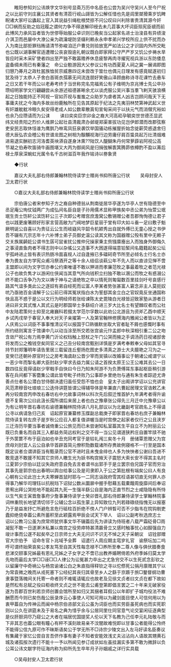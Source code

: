 <!-- { "loadSidebar": true } -->
　　睢阳参知刘公讳焕字文华别号显斋万历中名臣也公尝为吴兴守吴兴人至今尸祝之以比前守刘庄襄公其贤者有清苕行岘山謌皆为公解任惜也先是闾里桀猾乘岁饥睥睨诸大家吁讼蠭起上官入其说益引绳枇根焚掠不问公叹曰兴利除害贵清其源今奸□□祸而反助之焰冠履之谓何力争不得遂解印绶去未几苕事大坏词臣殒宪臣禠而前此博风力承风旨者皆为世僇辱始服公卓识则已晚矣当公起家名进士治浚县有异绩浚介淇卫而邑屡中大潦公亲为疏瀹堤防坚缀利赖永永申孝弟兴学校所应上供不扰而办入为南比部拒罪珰贿请清节弥峻洎迁户曹兑则验放宽严如法公之才识固内外所交毗也公既以湖事解官适遭赠公丧哀毁逾礼朝议既白即家拜公守严严岁又饥公步祷水旱皆应时采木采矿使者四出至严独不敢嚣赡养休息疲黎再肉寻擢宪视兵浙以东防倭息盗备绸未雨已有秦藩之　命公业勌游因大父参议公有功西夏夏人祠之冀一展谒即图归憩乃朞月之政杜嚚族恤贫宗威惠四讫未尝改于筮仕也偶元日理发有感竟赋遂初归犹及待丁太恭人子舍白首斑衣孺慕无间流连朋好笑傲山泽顾曲称诗寻花课竹去悬车之日又若干年而公以老寿考终于当世称完名完福焉公有子维明为京兆博士先公卒孙瓒绍明家学文行翩翩尝从余游述祖德甚晰余尤以谈虎服公吴兴事当羣飞剌天骇浪横起之日独能持正不阿视一官如芥视与蚩蚩之众助岁为虐者其人凶吉岂顾问哉天下无事庸夫扰之今海内多故丝纷鹿触所在见告其原起于纪法之先夷羽林焚第神武起义世有奸雄躭躭冷眼久矣安得老成人如公数辈散寘旬宣甸采间于以扶元气而消僣宄裕如也余乃应瓒请而为公诔 
　　诔曰奕奕巨宗卯金之裔大河高崧孕毓奕世世德丕显武纬文经贵阳之烈价人维屏公起壮县清裁肃办邺堤郑渠害拔功见岂伊郎潜而改郡弦察吏安民志取休恬谁为鹰鹯乃咻鸾凤狂泉袭饮举国骚动栋摧屋折始念徙薪荧惑退舍归德大辰弘农会稽公有世谱龙图之树相为黻黼视海行边劳庸仔肩百蛰具起万灶清烟难进易退实酬初志河洛耆英坱漭自遂身沐熏??陆饮人醍醐朱丹何常萝薜岩阿视公高节凝之伯寿吹笛骑牛画图堪又大丙为御阆风是归捐弢解袠箕腾昴依樽酌不盈以茀后禄士厚泉深蜿虹光属令名千古树滋百年我作铭诗以劵象贤 

　　◆行状 

　　嘉议大夫礼部右侍郎兼翰林院侍读学士赠尚书抑所唐公行状 
　　吴母封安人卫太君行状 

　　○嘉议大夫礼部右侍郎兼翰林院侍读学士赠尚书抑所唐公行状 

　　宗伯唐公者宋参知子方之裔自种德翁从荆南徙居华亭遂为华亭人世有隐德至中丞足庵公珣仗钺两广为成弘间名臣自是子孙用儒术显称甲族矣中丞公弟为怡萱公珉珉生贡士饬轩公滨饬轩公三子次即公考赠宫庶澹窝公敷锡赠公者吾郡恂恂德让君子也以践更废箸顾好形家言营高敝为门阀地梦巨星丽于堂有印大如斗垂一足曰敷子魁厥明诞公自喜以为贵征云公生而岐嶷风华韶令机颖秀出自就外傅已无童心授之书伊吾不辍有亢宗志年十六补博士弟子员御史温公读其文称为国器赠公殁有里中无赖子交关族属齮龁公谓书生孱可鼠雀扰公推仲兄操家秉主赀镪廪廥出入而独身外御侮久之事浸直鱼肉者不得志则中以杂徭公又造事不大困遂得端意铅椠间名籍籍起矣公坛宇孤峙进止皆有表识热肠冷面喜规人过自逢掖已多礌砢奇节所至必倾名士行名士亦奉为畏友自方学宪众甫冯祭酒开之等十余人结侣谈萟公年不先人而以直谅见惮不啻主盟即以间为文字饮亦奉公约束唯谨不敢以狎进而孝廉范牧之事最着牧之者范光禄公子也故负隽才以游闲仕侠闻当其意气所向钱积立扫独不敢以溷公而牧之有惑溺公终不能口舌争乃为文以祷于神与之请绝牧之卒以情死则匍匐数百里挂剑吁号哀感行路其气谊多类此公之逐奴有弟自经死而讼富人李某者势张甚富人窘念非主人莫扼奴吭乃亟驰百金请解于公公前已得其冤状指白水为誓郄其金立白之官奴竟反坐通国称快且高不惑于是公以文行为明经师若张给谏陈太史毘陵白光禄皆迎致家塾从游者日进曰非文其式惟人其式云是时郡国举士多繇绍介进三岁大比名士有望棘叹者而公社中友陆君策何士抑至北雍巍科若掇太学范尔孚数以此劝公北游且为资斧乙酉中顺天乡试丙戌举于春官入奉大对天子亲擢第一人及第官翰林修撰海内雅闻公者皆以为正人庆焉公以词臣不事事惟清议可以报国于□熟循默坐取大官者耻不屑也感慨时事有所约结则寓言于馆课中几以动当涂至所交若张宫谕元忭孟郎中秋深相引重二公之圽含敛尸祝公有力焉李黄门沂论权珰触上怒杖之午门公哭而掖之手调汤药日视诸邸舍将发而公之飧钱空矣同官义之己丑分较南宫甄别详慎是岁满考奉敕奉父母如其官寻持节封郑籓明年请告里居三载留连丘壑扬扢图史多清真之游士大夫膻艳之习为之一变癸巳还朝补原官时公之房考海虞赵公晋少宰而吴镇以改婚事讼于朝诸公咸谓宁以一恶少年而掣名卿大臣肘赵少宰求去益力属公请之首揆太原王公王公难其去公一日数四往反竟得请赵少宰戟手自快曰今日乃知朱阿游不为负萧傅耳东事起枢臣稍引游客在兵间都下客麕集公谓此皆夸毗子终败乃公事即乡里绝勿与通有朱生者踪迹尤谗善点仕者名公潜白甘侍御决遣归虽任受怨不恤也会　皇太子出阁讲学诏以公充讲官风范肃穆音吐琅琅三公迭侍讲筳皆谓公得辅导体是年兼直六曹起居理文官诰敕乙未再分较南宫丙申改右春坊右中允故事词林以科次先后叙迁惟首胪九年满考者得升谕德不复需次公曰此汲长孺所谓后来居上者也白之豫章张公得先三月迁中允豫章公以为有让明年晋右春坊右谕德兼翰林院侍讲八月礼部议以为北畿副考官疏名上不得请公寻以病请急归己亥　诏起原官兼纂修玉牒副总栽庚子即家晋右春坊右庶子兼翰林院侍读复转左庶子是岁秋公应召入都复值讲幄当是时宫僚之起家者仅行之公且浃岁三迁洊历华要当事者诚倚重公公旅见而已未尝谢知私室葢其生平自立不为附丽云公既已负重名而自其三入都益务简远权利之交不得一当公见谓道狭矜庄自置竿牍不驰于外筐篚不布于庭泊如也辛丑充同考官于是较礼闱三矣冬十月　册储覃恩赠父为宫庶母刘封宜人云公自承华首辟首简元僚积勚数载诸所存赉故例寝格不一行至是国本既定议者佥谓讲臣当有甄录而公官不进时且未曳金绯也人多为怏怏者公谢曰吾进不敢竞退不敢援不知其它京师人皦生光为妖书构宫掖天子震怒大索长安不得其主名时江夏郭少宗伯以廷议失政府意自免去言者谓书出郭手于是立罢宗伯兄国子官而穷治其事先是郭宗伯出春明以舆台给事公及是司隶即入于公之第批根有端矣公曰人有良心朝有公论此岂士大夫寒蝉首鼠时耶与一二同志诣政府雪其枉语甚切直无何罪人亦得事乃解华司理钰以抗税珰下诏狱公数从圜扉中握手慰藉五载橐饘周旋靡间后奉诏恩宥出拜公哭抢地不能起其九死一生强半繇公自是海内正直节烈之士咸隐隐有所恃以生气矣壬寅晋詹事府少詹事兼侍读学士癸卯晋礼部右侍郎兼侍读学士掌翰林院事词林重院长地望清切邻于公辅公念以孤生蒙上异知致位九列若碌碌绕指愧无以报塞乃于是益发抒亡所避危言危行砥柱百折绝不傍人门户辨晳可否不少脂韦在院钩剔吏蠹抑绝侥幸葢公素所蓄积至此颖露焉甲辰会试天下举人　诏以公副考秋选庶志士　诏以公教习公虽为庶常师犹供事文华不辍葢后先为讲读为侍班者八载严霜砭骨□雨凝髭不敢一日遂澣沐私兼以南宫之役劳瘁特甚清嬴骨立又感时触事忧心如酲强自力竣计事而公遂不起矣卒之日京师士大夫无问识不识无不悼之天子采朝议　诏铨部赠官大宗伯予　诏命冬官卜兆域予全葬　诏遣行人周应期主窀穸礼官　谕祭坛加二呜呼可谓终始荣哀矣公孝友笃至自其天性每念禄不□养所至奉二尊人像与俱伏腊奏食悲涕交颐事兄姊最有恩礼兄姊之子女字之不啻已出教养婚聘倚若外府季姊归莫太学先圽而最后太学□□诬□□人律公为讼冤甚力卒出之尤急穷交不以生死贰念彭钦之以留廉守中奇祸公与杨宫谕诸公白之朱直指得释钦之寻以佗傺死公捐月廪赠其宁以为常袁微之晚而从戎死塞下公经纪其丧归其骨至乡人之繇于京踬于旅□鍪督纲功曹隶事暨落魄间关托寄一命者则不难辄请辄应也故老及见徐文贞者曰文贞在都下故如是然松有总赋之役曰柜收终文贞之世不能去公甫登第即倡言罢之二十年来无破家役遂为吾郡百世利若京师创置会馆所至如归又其捆者耳假公以年即扩子城均役法不难酬愿而今则已矣伤哉公辰录序云心事使人可知可用以为藏剑面目使人可信何用以为衷甲葢自为传神云而闽中杨宗伯咨部文云公虽为词臣也而实劳臣虽死病也而实死职则以公久在讲筵未及于易名之典为惜乎余与公居同里仕同官意气论交宴闲征逐典型是仪肝胆洞尽乃窥公之大者在端居忧国提奖人伦以天下名教为己任李元礼陆敬与而下非其志也葢公眼有瞳心有秤不溪刻故易亲不汶闇故难悦即以甘事公者能得公怜终不能得公信九原可作不昧斯语矣公于学无所不□诗宗少陵文出入左马好读名臣奏议有集藏于家忆公尝自言吾侪作事有妻子不知者安能效浅丈夫沾沾向人语故其甥黄石城及诸孤按次遗行不能十一予以所闻见参订成状如左虽挂漏实多第不敢为微辞以负公耳公讳文献字符征海内称为抑所先生卒年月子孙姻戚之详行实具载 

　　○吴母封安人卫太君行状 


